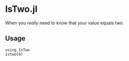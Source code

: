 # IsTwo.jl

When you *really* need to know that your value equals two.

## Usage
```
using IsTwo
istwo(6)
```
